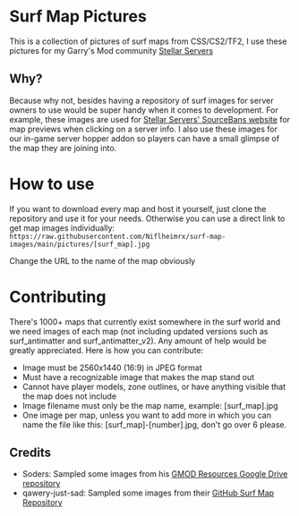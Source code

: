 # Surf Map Pictures
This is a collection of pictures of surf maps from CSS/CS2/TF2, I use these pictures for my Garry's Mod community [Stellar Servers](https://stellarservers.net)

## Why?
Because why not, besides having a repository of surf images for server owners to use would be super handy when it comes to development. For example, these images are used for [Stellar Servers' SourceBans website](https://sourcebans.stellarservers.net) for map previews when clicking on a server info. I also use these images for our in-game server hopper addon so players can have a small glimpse of the map they are joining into.

# How to use
If you want to download every map and host it yourself, just clone the repository and use it for your needs. Otherwise you can use a direct link to get map images individually:
`https://raw.githubusercontent.com/Niflheimrx/surf-map-images/main/pictures/[surf_map].jpg`

Change the URL to the name of the map obviously

# Contributing
There's 1000+ maps that currently exist somewhere in the surf world and we need images of each map (not including updated versions such as surf_antimatter and surf_antimatter_v2). Any amount of help would be greatly appreciated.
Here is how you can contribute:

- Image must be 2560x1440 (16:9) in JPEG format
- Must have a recognizable image that makes the map stand out
- Cannot have player models, zone outlines, or have anything visible that the map does not include
- Image filename must only be the map name, example: [surf_map].jpg
- One image per map, unless you want to add more in which you can name the file like this: [surf_map]-[number].jpg, don't go over 6 please.

## Credits
- Soders: Sampled some images from his [GMOD Resources Google Drive repository](https://github.com/Sod-ers/GMod-Resources)
- qawery-just-sad: Sampled some images from their [GitHub Surf Map Repository](https://github.com/qawery-just-sad/SurfMapPics)
